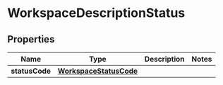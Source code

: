 

# WorkspaceDescriptionStatus


## Properties

| Name | Type | Description | Notes |
|------------ | ------------- | ------------- | -------------|
|**statusCode** | [**WorkspaceStatusCode**](WorkspaceStatusCode.md) |  |  |



